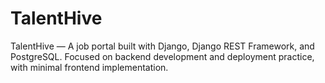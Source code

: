 # TalentHive
TalentHive — A job portal built with Django, Django REST Framework, and PostgreSQL. Focused on backend development and deployment practice, with minimal frontend implementation.
